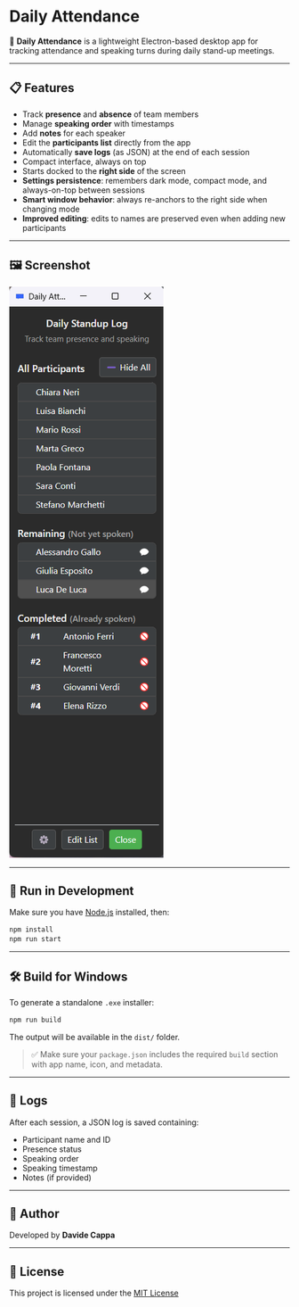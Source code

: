 
# Daily Attendance

💬 **Daily Attendance** is a lightweight Electron-based desktop app for tracking attendance and speaking turns during daily stand-up meetings.

---

## 📋 Features

- Track **presence** and **absence** of team members
- Manage **speaking order** with timestamps
- Add **notes** for each speaker
- Edit the **participants list** directly from the app
- Automatically **save logs** (as JSON) at the end of each session
- Compact interface, always on top
- Starts docked to the **right side** of the screen
- **Settings persistence**: remembers dark mode, compact mode, and always-on-top between sessions
- **Smart window behavior**: always re-anchors to the right side when changing mode
- **Improved editing**: edits to names are preserved even when adding new participants

---

## 🖼️ Screenshot

![Screenshot](https://raw.githubusercontent.com/cicarulez/electron-attendance/main/docs/screenshot_v1.1.0.png)

---

## 🚀 Run in Development

Make sure you have [Node.js](https://nodejs.org/) installed, then:

```bash
npm install
npm run start
```

---

## 🛠️ Build for Windows

To generate a standalone `.exe` installer:

```bash
npm run build
```

The output will be available in the `dist/` folder.

> ✅ Make sure your `package.json` includes the required `build` section with app name, icon, and metadata.

---

## 📁 Logs

After each session, a JSON log is saved containing:
- Participant name and ID
- Presence status
- Speaking order
- Speaking timestamp
- Notes (if provided)

---

## 👤 Author

Developed by **Davide Cappa**

---

## 📄 License

This project is licensed under the [MIT License](LICENSE)

